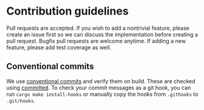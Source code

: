 # Contribution guidelines

Pull requests are accepted. 
If you wish to add a nontrivial feature, please create an issue first so we can discuss the implementation before creating a pull request. 
Bugfix pull requests are welcome anytime.
If adding a new feature, please add test coverage as well.

## Conventional commits

We use [conventional commits](https://www.conventionalcommits.org/en/v1.0.0/) and verify them on build.
These are checked using [committed](https://github.com/crate-ci/committed).
To check your commit messages as a git hook, you can run `cargo make install-hooks` or manually copy the hooks from `.githooks` to `.git/hooks`.